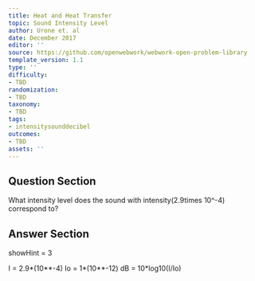 ```yaml
---
title: Heat and Heat Transfer
topic: Sound Intensity Level
author: Urone et. al
date: December 2017
editor: ''
source: https://github.com/openwebwork/webwork-open-problem-library
template_version: 1.1
type: ''
difficulty:
- TBD
randomization:
- TBD
taxonomy:
- TBD
tags:
- intensitysounddecibel
outcomes:
- TBD
assets: ''
---
```


## Question Section 

What intensity level does the sound with intensity(2.9times 10^-4) correspond to?



## Answer Section

showHint = 3

I = 2.9*(10**-4)
Io = 1*(10**-12)
dB = 10*log10(I/Io)